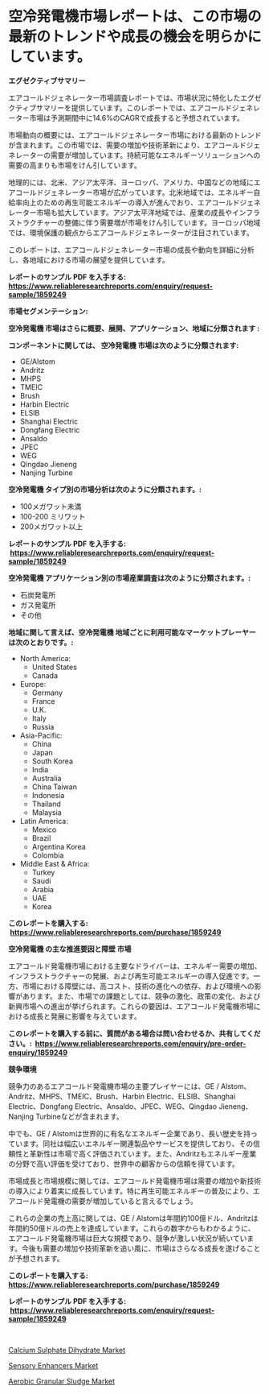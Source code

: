 <p><h1>空冷発電機市場レポートは、この市場の最新のトレンドや成長の機会を明らかにしています。</h1></p><p><strong>エグゼクティブサマリー</strong></p>
<p><p>エアコールドジェネレーター市場調査レポートでは、市場状況に特化したエグゼクティブサマリーを提供しています。このレポートでは、エアコールドジェネレーター市場は予測期間中に14.6%のCAGRで成長すると予想されています。</p><p>市場動向の概要には、エアコールドジェネレーター市場における最新のトレンドが含まれます。この市場では、需要の増加や技術革新により、エアコールドジェネレーターの需要が増加しています。持続可能なエネルギーソリューションへの需要の高まりも市場をけん引しています。</p><p>地理的には、北米、アジア太平洋、ヨーロッパ、アメリカ、中国などの地域にエアコールドジェネレーター市場が広がっています。北米地域では、エネルギー自給率向上のための再生可能エネルギーの導入が進んでおり、エアコールドジェネレーター市場も拡大しています。アジア太平洋地域では、産業の成長やインフラストラクチャーの整備に伴う需要増が市場をけん引しています。ヨーロッパ地域では、環境保護の観点からエアコールドジェネレーターが注目されています。</p><p>このレポートは、エアコールドジェネレーター市場の成長や動向を詳細に分析し、各地域における市場の展望を提供しています。</p></p>
<p><strong>レポートのサンプル PDF を入手する: <a href="https://www.reliableresearchreports.com/enquiry/request-sample/1859249">https://www.reliableresearchreports.com/enquiry/request-sample/1859249</a></strong></p>
<p><strong>市場セグメンテーション:</strong></p>
<p><strong> 空冷発電機 市場はさらに概要、展開、アプリケーション、地域に分類されます :</strong></p>
<p><strong>コンポーネントに関しては、 空冷発電機 市場は次のように分類されます: &nbsp;</strong></p>
<p><ul><li>GE/Alstom</li><li>Andritz</li><li>MHPS</li><li>TMEIC</li><li>Brush</li><li>Harbin Electric</li><li>ELSIB</li><li>Shanghai Electric</li><li>Dongfang Electric</li><li>Ansaldo</li><li>JPEC</li><li>WEG</li><li>Qingdao Jieneng</li><li>Nanjing Turbine</li></ul></p>
<p><strong> 空冷発電機 タイプ別の市場分析は次のように分類されます。:</strong></p>
<p><ul><li>100メガワット未満</li><li>100-200 ミリワット</li><li>200メガワット以上</li></ul></p>
<p><strong>レポートのサンプル PDF を入手する: &nbsp;<a href="https://www.reliableresearchreports.com/enquiry/request-sample/1859249">https://www.reliableresearchreports.com/enquiry/request-sample/1859249</a></strong></p>
<p><strong> 空冷発電機 アプリケーション別の市場産業調査は次のように分類されます。:</strong></p>
<p><ul><li>石炭発電所</li><li>ガス発電所</li><li>その他</li></ul></p>
<p><strong>地域に関して言えば、空冷発電機 地域ごとに利用可能なマーケットプレーヤーは次のとおりです。:</strong></p>
<p><ul>
    <li>
        North America:
        <ul>
            <li>United States</li>
            <li>Canada</li>
        </ul>
    </li>
    <li>
        Europe:
        <ul>
            <li>Germany</li>
            <li>France</li>
            <li>U.K.</li>
            <li>Italy</li>
            <li>Russia</li>
        </ul>
    </li>
    <li>
        Asia-Pacific:
        <ul>
            <li>China</li>
            <li>Japan</li>
            <li>South Korea</li>
            <li>India</li>
            <li>Australia</li>
            <li>China Taiwan</li>
            <li>Indonesia</li>
            <li>Thailand</li>
            <li>Malaysia</li>
        </ul>
    </li>
    <li>
        Latin America:
        <ul>
            <li>Mexico</li>
            <li>Brazil</li>
            <li>Argentina Korea</li>
            <li>Colombia</li>
        </ul>
    </li>
    <li>
        Middle East & Africa:
        <ul>
            <li>Turkey</li>
            <li>Saudi</li>
            <li>Arabia</li>
            <li>UAE</li>
            <li>Korea</li>
        </ul>
    </li>
    </ul></p>
<p><strong>このレポートを購入する: &nbsp;<a href="https://www.reliableresearchreports.com/purchase/1859249">https://www.reliableresearchreports.com/purchase/1859249</a></strong></p>
<p><strong>空冷発電機 の主な推進要因と障壁 市場</strong></p>
<p><p>エアコールド発電機市場における主要なドライバーは、エネルギー需要の増加、インフラストラクチャーの発展、および再生可能エネルギーの導入促進です。一方、市場における障壁には、高コスト、技術の進化への依存、および環境への影響があります。また、市場での課題としては、競争の激化、政策の変化、および新興市場への進出が挙げられます。これらの要因は、エアコールド発電機市場における成長と発展に影響を与えています。</p></p>
<p><strong>このレポートを購入する前に、質問がある場合は問い合わせるか、共有してください。:&nbsp; <a href="https://www.reliableresearchreports.com/enquiry/pre-order-enquiry/1859249">https://www.reliableresearchreports.com/enquiry/pre-order-enquiry/1859249</a></strong></p>
<p><strong>競争環境</strong></p>
<p><p>競争力のあるエアコールド発電機市場の主要プレイヤーには、GE / Alstom、Andritz、MHPS、TMEIC、Brush、Harbin Electric、ELSIB、Shanghai Electric、Dongfang Electric、Ansaldo、JPEC、WEG、Qingdao Jieneng、Nanjing Turbineなどが含まれます。</p><p>中でも、GE / Alstomは世界的に有名なエネルギー企業であり、長い歴史を持っています。同社は幅広いエネルギー関連製品やサービスを提供しており、その信頼性と革新性は市場で高く評価されています。また、Andritzもエネルギー産業の分野で高い評価を受けており、世界中の顧客からの信頼を得ています。</p><p>市場成長と市場規模に関しては、エアコールド発電機市場は需要の増加や新技術の導入により着実に成長しています。特に再生可能エネルギーの普及により、エアコールド発電機の需要が増加していると言えるでしょう。</p><p>これらの企業の売上高に関しては、GE / Alstomは年間約100億ドル、Andritzは年間約50億ドルの売上を達成しています。これらの数字からもわかるように、エアコールド発電機市場は巨大な規模であり、競争が激しい状況が続いています。今後も需要の増加や技術革新を追い風に、市場はさらなる成長を遂げることが予想されます。</p></p>
<p><strong>このレポートを購入する: &nbsp; <a href="https://www.reliableresearchreports.com/purchase/1859249">https://www.reliableresearchreports.com/purchase/1859249</a></strong></p>
<p><strong>レポートのサンプル PDF を入手する: &nbsp;<a href="https://www.reliableresearchreports.com/enquiry/request-sample/1859249">https://www.reliableresearchreports.com/enquiry/request-sample/1859249</a></strong><strong></strong></p>
<p>&nbsp;</p>
<p><p><a href="https://github.com/beatblasta/Market-Research-Report-List-2/blob/main/calcium-sulphate-dihydrate-market.md">Calcium Sulphate Dihydrate Market</a></p><p><a href="https://github.com/shotows/Market-Research-Report-List-1/blob/main/sensory-enhancers-market.md">Sensory Enhancers Market</a></p><p><a href="https://github.com/angelajermaine/Market-Research-Report-List-2/blob/main/aerobic-granular-sludge-market.md">Aerobic Granular Sludge Market</a></p></p>